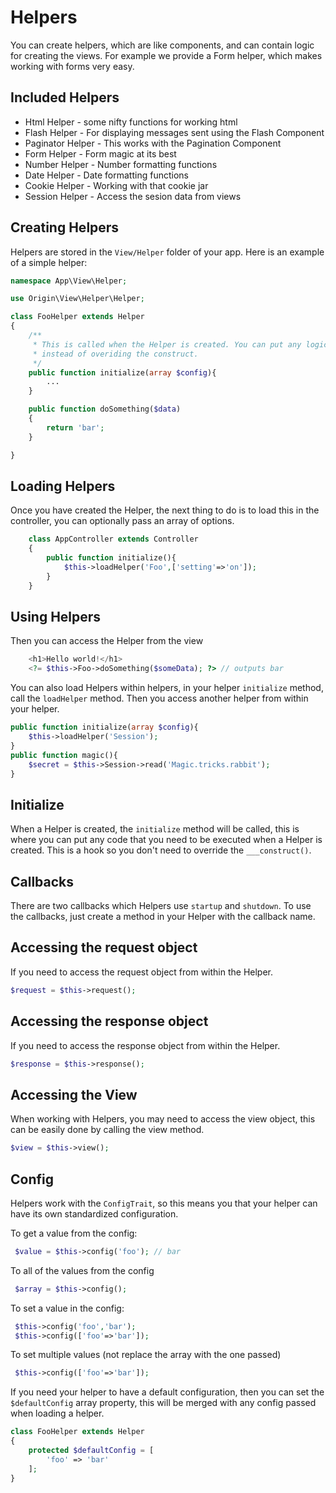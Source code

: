 # Helpers

You can create helpers, which are like components, and can contain logic for creating the views. For example we provide a Form helper, which makes working with forms very easy.

## Included Helpers

- Html Helper - some nifty functions for working html
- Flash Helper - For displaying messages sent using the Flash Component
- Paginator Helper - This works with the Pagination Component
- Form Helper - Form magic at its best
- Number Helper - Number formatting functions
- Date Helper - Date formatting functions
- Cookie Helper - Working with that cookie jar
- Session Helper - Access the sesion data from views

## Creating Helpers

Helpers are stored in the `View/Helper` folder of your app. Here is an example of a simple helper:

````php
namespace App\View\Helper;

use Origin\View\Helper\Helper;

class FooHelper extends Helper
{
    /**
     * This is called when the Helper is created. You can put any logic here
     * instead of overiding the construct.
     */
    public function initialize(array $config){
        ...
    }

    public function doSomething($data)
    {
        return 'bar';
    }

}
````

## Loading Helpers

Once you have created the Helper, the next thing to do is to load this in the controller, you can optionally pass an array of options.

```php
    class AppController extends Controller
    {
        public function initialize(){
            $this->loadHelper('Foo',['setting'=>'on']);
        }
    }
```

## Using Helpers

Then you can access the Helper from the view

```php
    <h1>Hello world!</h1>
    <?= $this->Foo->doSomething($someData); ?> // outputs bar
```

You can also load Helpers within helpers, in your helper `initialize` method, call the `loadHelper` method. Then you access another helper from within your helper.

```php
public function initialize(array $config){
    $this->loadHelper('Session');
}
public function magic(){
    $secret = $this->Session->read('Magic.tricks.rabbit');
}
```

## Initialize

When a Helper is created, the `initialize` method will be called, this is where you can put any code
that you need to be executed when a Helper is created. This is a hook so you don't need to override the `___construct()`.

## Callbacks

There are two callbacks which Helpers use `startup` and `shutdown`. To use the callbacks, just create a method in your Helper with the callback name.

## Accessing the request object

If you need to access the request object from within the Helper.

```php
$request = $this->request();
```

## Accessing the response object

If you need to access the response object from within the Helper.

```php
$response = $this->response();
```

## Accessing the View

When working with Helpers, you may need to access the view object, this can be easily done by calling the view method.

```php
$view = $this->view();
```


## Config

Helpers work with the `ConfigTrait`, so this means you that your helper can have its own standardized configuration.

To get a value from the config:

```php
 $value = $this->config('foo'); // bar
```

To all of the values from the config

```php
 $array = $this->config();
```

To set a value in the config:

```php
 $this->config('foo','bar');
 $this->config(['foo'=>'bar']);
```

To set multiple values (not replace the array with the one passed)

```php
 $this->config(['foo'=>'bar']);
```

If you need your helper to have a default configuration, then you can set the `$defaultConfig` array property, this will be merged with any config passed when loading a helper.

```php
class FooHelper extends Helper
{
    protected $defaultConfig = [
        'foo' => 'bar'
    ];
}
```